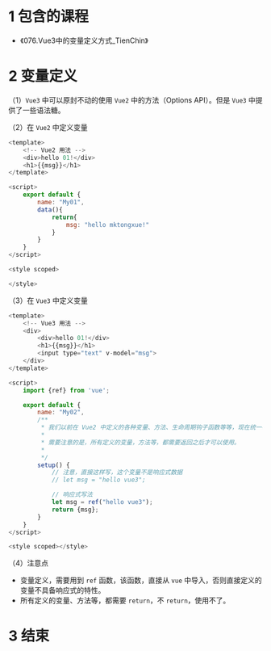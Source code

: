 # 1 包含的课程

* 《076.Vue3中的变量定义方式_TienChin》


# 2 变量定义

（1）`Vue3` 中可以原封不动的使用 `Vue2` 中的方法（Options API）。但是 `Vue3` 中提供了一些语法糖。

（2）在 `Vue2` 中定义变量
```javaScript
<template>
    <!-- Vue2 用法 -->
    <div>hello 01!</div>
    <h1>{{msg}}</h1>
</template>

<script>
    export default {
        name: "My01",
        data(){
            return{
                msg: "hello mktongxue!"
            }
        }
    }
</script>

<style scoped>

</style>
```

（3）在 `Vue3` 中定义变量
```javaScript
<template>
    <!-- Vue3 用法 -->
    <div>
        <div>hello 01!</div>
        <h1>{{msg}}</h1>
        <input type="text" v-model="msg">
    </div>
</template>

<script>
    import {ref} from 'vue';

    export default {
        name: "My02",
        /**
         * 我们以前在 Vue2 中定义的各种变量、方法、生命周期钩子函数等等，现在统一都在 setup 中进行定义。
         *
         * 需要注意的是，所有定义的变量，方法等，都需要返回之后才可以使用。
         * 
         */
        setup() {
            // 注意，直接这样写，这个变量不是响应式数据
            // let msg = "hello vue3";

            // 响应式写法
            let msg = ref("hello vue3");
            return {msg};
        }
    }
</script>

<style scoped></style>
```

（4）注意点
*  变量定义，需要用到 `ref` 函数，该函数，直接从 `vue` 中导入，否则直接定义的变量不具备响应式的特性。
* 所有定义的变量、方法等，都需要 `return`，不 `return`，使用不了。


# 3 结束
